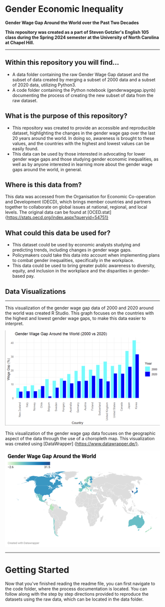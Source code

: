 # Gender Economic Inequality
**Gender Wage Gap Around the World over the Past Two Decades**

**This repository was created as a part of Steven Gotzler's English 105 class during the Spring 2024 semester at the University of North Carolina at Chapel Hill.**

---



## **Within this repository you will find...**
- A data folder containing the raw Gender Wage Gap dataset and the subset of data created by merging a subset of 2000 data and a subset of 2020 data, utilizing Python3.
- A code folder containing the Python notebook (genderwagegap.ipynb) documenting the process of creating the new subset of data from the raw dataset.

## **What is the purpose of this repository?**
- This repository was created to provide an accessible and reproducible dataset, highlighting the changes in the gender wage gap over the last 20 years around the world. In doing so, awareness is brought to these values, and the countries with the highest and lowest values can be easily found.
- This data can be used by those interested in advocating for lower gender wage gaps and those studying gender economic inequalities, as well as by anyone interested in learning more about the gender wage gaps around the world, in general.

## **Where is this data from?**
This data was accessed from the Organisation for Economic Co-operation and Development (OECD), which brings member countries and partners together to collaborate on global issues at national, regional, and local levels. The original data can be found at [OCED.stat] {https://stats.oecd.org/index.aspx?queryid=54751} 

## **What could this data be used for?**
- This dataset could be used by economic analysts studying and predicting trends, including changes in gender wage gaps.
- Policymakers could take this data into account when implementing plans to combat gender inequalities, specifically in the workplace.
- This data could be used to bring greater public awareness to diversity, equity, and inclusion in the workplace and the disparities in gender-based pay.

## **Data Visualizations**

--- 
This visualization of the gender wage gap data of 2000 and 2020 around the world was created R Studio. This graph focuses on the countries with the highest and lowest gender wage gaps, to make this data easier to interpret.

![data-viz](visualizations/data-visualization-bar-graph.png)  


This visualization of the gender wage gap data focuses on the geographic aspect of the data through the use of a choropleth map. This visualization was created using [DataWrapper] {https://www.datawrapper.de/}.  

![data-viz](visualizations/data-visualization-map.png)

---
# Getting Started

Now that you've finished reading the readme file, you can first navigate to the code folder, where the process documentation is located. You can follow along with the step by step directions provided to reproduce the datasets using the raw data, which can be located in the data folder. 

